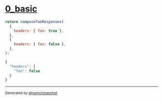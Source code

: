 # [0_basic](../../response_composition.test.mjs#L5)

```js
return composeTwoResponses(
  {
    headers: { foo: true },
  },
  {
    headers: { foo: false },
  },
);
```

```js
{
  "headers": {
    "foo": false
  }
}
```

---

<sub>
  Generated by <a href="https://github.com/jsenv/core/tree/main/packages/independent/snapshot">@jsenv/snapshot</a>
</sub>
